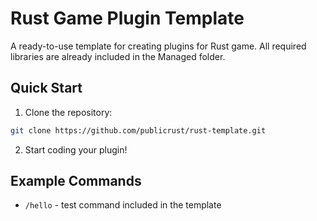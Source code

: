 # Rust Game Plugin Template

A ready-to-use template for creating plugins for Rust game. All required libraries are already included in the Managed folder.

## Quick Start

1. Clone the repository:
```bash
git clone https://github.com/publicrust/rust-template.git
```

2. Start coding your plugin!

## Example Commands

- `/hello` - test command included in the template
